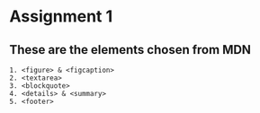# Assignment 1 

## These are the elements chosen from MDN

    1. <figure> & <figcaption>
    2. <textarea>
    3. <blockquote>
    4. <details> & <summary>
    5. <footer>
